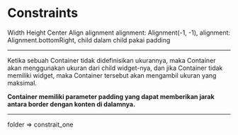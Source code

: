 # Constraints

Width
Height
Center
Align
alignment
alignment: Alignment(-1, -1),
alignment: Alignment.bottomRight,
child dalam child pakai padding

---

Ketika sebuah Container tidak didefinisikan ukurannya, maka Container akan menggunakan ukuran dari child widget-nya, dan jika Container tidak memiliki widget, maka Container tersebut akan mengambil ukuran yang maksimal.

**Container memiliki parameter padding yang dapat memberikan jarak antara border dengan konten di dalamnya.**

---

folder => constrait_one
